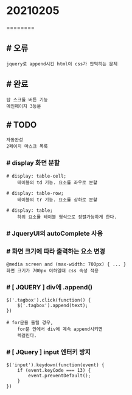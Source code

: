 # 20210205
========

## # 오류
    jquery로 append시킨 html이 css가 안먹히는 문제

## # 완료
    탑 스크롤 버튼 기능
    메인페이지 3등분

## # TODO
    자동완성
    2페이지 마스크 목록

### # display 화면 분할
    # display: table-cell;
        테이블의 td 기능. 요소를 좌우로 분할
    
    # display: table-row;
        테이블의 tr 기능. 요소를 상하로 분할

    # display: table;
        하위 요소를 테이블 형식으로 정렬가능하게 한다.


### # JqueryUI의 autoComplete 사용

### # 화면 크기에 따라 출력하는 요소 변경
    @media screen and (max-width: 700px) { ... }
    화면 크기가 700px 이하일때 css 속성 적용

### # [ JQUERY ] div에 .append()

    $('.tagbox').click(function() {
        $('.tagbox').append(text);
    })
    
    # for문을 돌릴 경우,
        for문 안에서 div에 계속 append시키면
        렉걸린다.

### # [ JQuery ] input 엔터키 방지
    $('input').keydown(function(event) {
        if (event.keyCode === 13) {
            event.preventDefault();
        }
    })